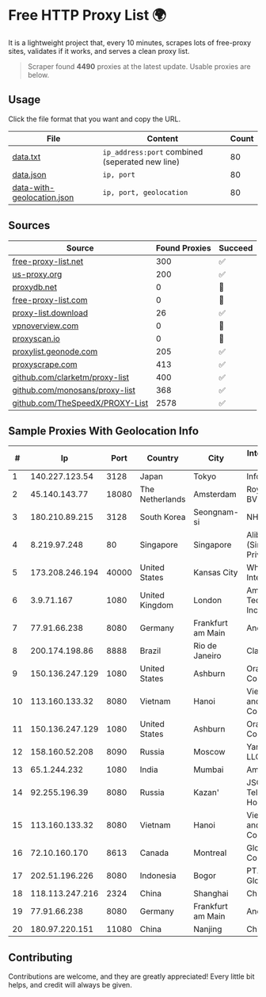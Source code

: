 
# Free HTTP Proxy List 🌍

It is a lightweight project that, every 10 minutes, scrapes lots of free-proxy sites, validates if it works, and serves a clean proxy list.


> Scraper found **4490** proxies at the latest update. Usable proxies are below.

## Usage

Click the file format that you want and copy the URL.


|File|Content|Count|
|----|-------|-----|
|[data.txt](https://raw.githubusercontent.com/themiralay/Proxy-List-World/master/data.txt)|`ip_address:port` combined (seperated new line)|80|
|[data.json](https://raw.githubusercontent.com/themiralay/Proxy-List-World/master/data.json)|`ip, port`|80|
|[data-with-geolocation.json](https://raw.githubusercontent.com/themiralay/Proxy-List-World/master/data-with-geolocation.json)|`ip, port, geolocation`|80|

## Sources

|Source|Found Proxies|Succeed|
|------|-------------|-------|
|[free-proxy-list.net](https://free-proxy-list.net)|300|✅|
|[us-proxy.org](https://www.us-proxy.org)|200|✅|
|[proxydb.net](http://proxydb.net)|0|🚫|
|[free-proxy-list.com](https://free-proxy-list.com/?page=&port=&type%5B%5D=http&type%5B%5D=https&up_time=0&search=Search)|0|🚫|
|[proxy-list.download](https://www.proxy-list.download/HTTP)|26|✅|
|[vpnoverview.com](https://vpnoverview.com/privacy/anonymous-browsing/free-proxy-servers)|0|🚫|
|[proxyscan.io](https://www.proxyscan.io)|0|🚫|
|[proxylist.geonode.com](https://proxylist.geonode.com/api/proxy-list?limit=300&page=1&sort_by=lastChecked&sort_type=desc&protocols=http,https)|205|✅|
|[proxyscrape.com](https://api.proxyscrape.com/v2/?request=displayproxies&protocol=http&timeout=10000&country=all&ssl=all&anonymity=all)|413|✅|
|[github.com/clarketm/proxy-list](https://raw.githubusercontent.com/clarketm/proxy-list/master/proxy-list-raw.txt)|400|✅|
|[github.com/monosans/proxy-list](https://raw.githubusercontent.com/monosans/proxy-list/main/proxies/http.txt)|368|✅|
|[github.com/TheSpeedX/PROXY-List](https://raw.githubusercontent.com/TheSpeedX/PROXY-List/master/http.txt)|2578|✅|


## Sample Proxies With Geolocation Info

|#|Ip|Port|Country|City|Internet Service Provider|
|-|--|----|-------|----|-------------------------|
|1|140.227.123.54|3128|Japan|Tokyo|InfoSphere|
|2|45.140.143.77|18080|The Netherlands|Amsterdam|RoyaleHosting BV|
|3|180.210.89.215|3128|South Korea|Seongnam-si|NHNCLOUD|
|4|8.219.97.248|80|Singapore|Singapore|Alibaba Cloud (Singapore) Private Limited|
|5|173.208.246.194|40000|United States|Kansas City|WholeSale Internet|
|6|3.9.71.167|1080|United Kingdom|London|Amazon Technologies Inc.|
|7|77.91.66.238|8080|Germany|Frankfurt am Main|Andrii Hrosh|
|8|200.174.198.86|8888|Brazil|Rio de Janeiro|Claro S.A|
|9|150.136.247.129|1080|United States|Ashburn|Oracle Corporation|
|10|113.160.133.32|8080|Vietnam|Hanoi|VietNam Post and Telecom Corporation|
|11|150.136.247.129|1080|United States|Ashburn|Oracle Corporation|
|12|158.160.52.208|8090|Russia|Moscow|Yandex.Cloud LLC|
|13|65.1.244.232|1080|India|Mumbai|Amazon.com|
|14|92.255.196.39|8080|Russia|Kazan'|JSC "ER-Telecom Holding"|
|15|113.160.133.32|8080|Vietnam|Hanoi|VietNam Post and Telecom Corporation|
|16|72.10.160.170|8613|Canada|Montreal|GloboTech Communications|
|17|202.51.196.226|8080|Indonesia|Bogor|PT. Sejahtera Globalindo|
|18|118.113.247.216|2324|China|Shanghai|Chinanet|
|19|77.91.66.238|8080|Germany|Frankfurt am Main|Andrii Hrosh|
|20|180.97.220.151|11080|China|Nanjing|Chinanet|



## Contributing

Contributions are welcome, and they are greatly appreciated! Every
little bit helps, and credit will always be given.

